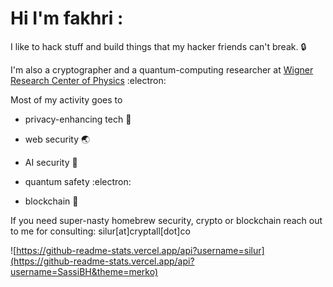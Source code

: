 # Hi I'm fakhri :

I like to hack stuff and build things that my hacker friends can't break. :lock:

I'm also a cryptographer and a quantum-computing researcher at [Wigner Research Center of Physics](https://wigner.hu/) :electron:

Most of my activity goes to 

- privacy-enhancing tech :key:

- web security :earth_asia:

- AI security :robot:

- quantum safety :electron:

- blockchain :link:

If you need super-nasty homebrew security, crypto or blockchain reach out to me for consulting: silur[at]cryptall[dot]co

![https://github-readme-stats.vercel.app/api?username=silur](https://github-readme-stats.vercel.app/api?username=SassiBH&theme=merko)
